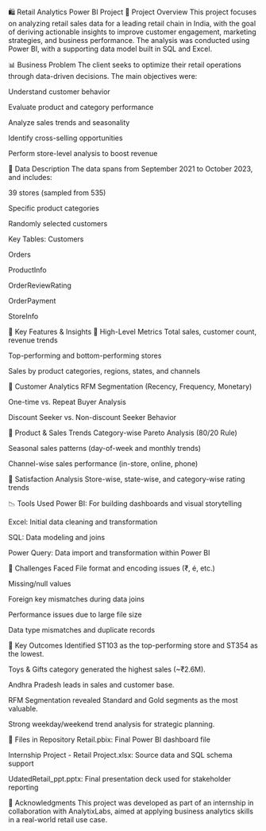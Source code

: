 🛍️ Retail Analytics Power BI Project
📌 Project Overview
This project focuses on analyzing retail sales data for a leading retail chain in India, with the goal of deriving actionable insights to improve customer engagement, marketing strategies, and business performance. The analysis was conducted using Power BI, with a supporting data model built in SQL and Excel.

📊 Business Problem
The client seeks to optimize their retail operations through data-driven decisions. The main objectives were:

Understand customer behavior

Evaluate product and category performance

Analyze sales trends and seasonality

Identify cross-selling opportunities

Perform store-level analysis to boost revenue

📁 Data Description
The data spans from September 2021 to October 2023, and includes:

39 stores (sampled from 535)

Specific product categories

Randomly selected customers

Key Tables:
Customers

Orders

ProductInfo

OrderReviewRating

OrderPayment

StoreInfo

🧠 Key Features & Insights
📌 High-Level Metrics
Total sales, customer count, revenue trends

Top-performing and bottom-performing stores

Sales by product categories, regions, states, and channels

📌 Customer Analytics
RFM Segmentation (Recency, Frequency, Monetary)

One-time vs. Repeat Buyer Analysis

Discount Seeker vs. Non-discount Seeker Behavior

📌 Product & Sales Trends
Category-wise Pareto Analysis (80/20 Rule)

Seasonal sales patterns (day-of-week and monthly trends)

Channel-wise sales performance (in-store, online, phone)

📌 Satisfaction Analysis
Store-wise, state-wise, and category-wise rating trends

📉 Tools Used
Power BI: For building dashboards and visual storytelling

Excel: Initial data cleaning and transformation

SQL: Data modeling and joins

Power Query: Data import and transformation within Power BI

🚧 Challenges Faced
File format and encoding issues (₹, é, etc.)

Missing/null values

Foreign key mismatches during data joins

Performance issues due to large file size

Data type mismatches and duplicate records

📌 Key Outcomes
Identified ST103 as the top-performing store and ST354 as the lowest.

Toys & Gifts category generated the highest sales (~₹2.6M).

Andhra Pradesh leads in sales and customer base.

RFM Segmentation revealed Standard and Gold segments as the most valuable.

Strong weekday/weekend trend analysis for strategic planning.

📁 Files in Repository
Retail.pbix: Final Power BI dashboard file

Internship Project - Retail Project.xlsx: Source data and SQL schema support

UdatedRetail_ppt.pptx: Final presentation deck used for stakeholder reporting

🙌 Acknowledgments
This project was developed as part of an internship in collaboration with AnalytixLabs, aimed at applying business analytics skills in a real-world retail use case.
